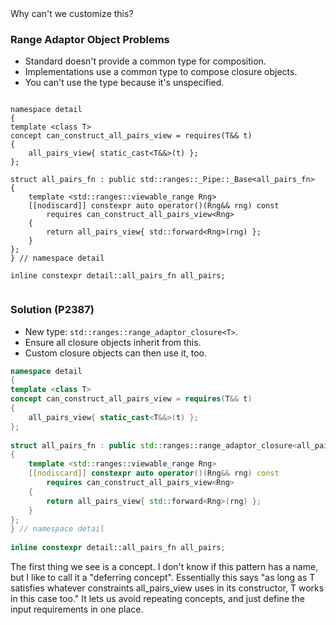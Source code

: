 <section>

<div class="hl-block pretty-big-text">
Why can't we customize this?
</div>

</section>
<section>

<div class="hl-block left-align">

### Range Adaptor Object Problems

- Standard doesn't provide a common type for composition.
- Implementations use a common type to compose closure objects.
- You can't use the type because it's unspecified.

</div>

</section>
<section>

<pre><code class="cpp" data-noescape data-trim data-line-numbers="|9">
namespace detail
{
template &lt;class T>
concept can_construct_all_pairs_view = requires(T&& t)
{
	all_pairs_view{ static_cast&lt;T&&>(t) };
};
 
struct all_pairs_fn : public <span class="fragment code-warning" data-fragment-index="1">std::ranges::_Pipe::_Base&lt;all_pairs_fn></span>
{
	template &lt;std::ranges::viewable_range Rng>
	[[nodiscard]] constexpr auto operator()(Rng&& rng) const
		requires can_construct_all_pairs_view&lt;Rng>
	{
		return all_pairs_view{ std::forward&lt;Rng>(rng) };
	}
};
} // namespace detail
 
inline constexpr detail::all_pairs_fn all_pairs;

</code></pre>

</section>
<section>

<div class="hl-block left-align">

### Solution (P2387)

- New type: `std::ranges::range_adaptor_closure<T>`.
- Ensure all closure objects inherit from this.
- Custom closure objects can then use it, too.

</div>

</section>
<section>

```c++ [|1-7|9-18|20]
namespace detail
{
template <class T>
concept can_construct_all_pairs_view = requires(T&& t)
{
	all_pairs_view{ static_cast<T&&>(t) };
};
 
struct all_pairs_fn : public std::ranges::range_adaptor_closure<all_pairs_fn>
{
	template <std::ranges::viewable_range Rng>
	[[nodiscard]] constexpr auto operator()(Rng&& rng) const
		requires can_construct_all_pairs_view<Rng>
	{
		return all_pairs_view{ std::forward<Rng>(rng) };
	}
};
} // namespace detail
 
inline constexpr detail::all_pairs_fn all_pairs;
```

<aside class="notes">
The first thing we see is a concept. I don't know if this pattern has a name, but I like to call it a "deferring 
concept". Essentially this says "as long as T satisfies whatever constraints all_pairs_view uses in its constructor, T 
works in this case too." It lets us avoid repeating concepts, and just define the input requirements in one place.


</aside>

</section>
